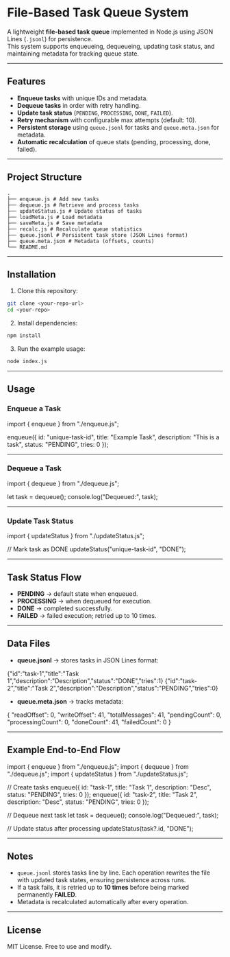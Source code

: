 # File-Based Task Queue System

A lightweight **file-based task queue** implemented in Node.js using JSON Lines (`.jsonl`) for persistence.  
This system supports enqueueing, dequeueing, updating task status, and maintaining metadata for tracking queue state.

---

## Features

- **Enqueue tasks** with unique IDs and metadata.  
- **Dequeue tasks** in order with retry handling.  
- **Update task status** (`PENDING`, `PROCESSING`, `DONE`, `FAILED`).  
- **Retry mechanism** with configurable max attempts (default: 10).  
- **Persistent storage** using `queue.jsonl` for tasks and `queue.meta.json` for metadata.  
- **Automatic recalculation** of queue stats (pending, processing, done, failed).  

---

## Project Structure
```text
.
├── enqueue.js # Add new tasks
├── dequeue.js # Retrieve and process tasks
├── updateStatus.js # Update status of tasks
├── loadMeta.js # Load metadata
├── saveMeta.js # Save metadata
├── recalc.js # Recalculate queue statistics
├── queue.jsonl # Persistent task store (JSON Lines format)
├── queue.meta.json # Metadata (offsets, counts)
└── README.md
```

---

## Installation

1. Clone this repository:
```bash
git clone <your-repo-url>
cd <your-repo>
```

2. Install dependencies:
```bash
npm install
```

3. Run the example usage:
```bash
node index.js
```

---

## Usage

### Enqueue a Task

import { enqueue } from "./enqueue.js";

enqueue({
    id: "unique-task-id",
    title: "Example Task",
    description: "This is a task",
    status: "PENDING",
    tries: 0
});


---

### Dequeue a Task

import { dequeue } from "./dequeue.js";

let task = dequeue();
console.log("Dequeued:", task);


---

### Update Task Status

import { updateStatus } from "./updateStatus.js";

// Mark task as DONE
updateStatus("unique-task-id", "DONE");


---

## Task Status Flow

- **PENDING** → default state when enqueued.  
- **PROCESSING** → when dequeued for execution.  
- **DONE** → completed successfully.  
- **FAILED** → failed execution; retried up to 10 times.  

---

## Data Files

- **queue.jsonl** → stores tasks in JSON Lines format:  

{"id":"task-1","title":"Task 1","description":"Description","status":"DONE","tries":1}
{"id":"task-2","title":"Task 2","description":"Description","status":"PENDING","tries":0}


- **queue.meta.json** → tracks metadata:  

{
    "readOffset": 0,
    "writeOffset": 41,
    "totalMessages": 41,
    "pendingCount": 0,
    "processingCount": 0,
    "doneCount": 41,
    "failedCount": 0
}


---

## Example End-to-End Flow

import { enqueue } from "./enqueue.js";
import { dequeue } from "./dequeue.js";
import { updateStatus } from "./updateStatus.js";

// Create tasks
enqueue({ id: "task-1", title: "Task 1", description: "Desc", status: "PENDING", tries: 0 });
enqueue({ id: "task-2", title: "Task 2", description: "Desc", status: "PENDING", tries: 0 });

// Dequeue next task
let task = dequeue();
console.log("Dequeued:", task);

// Update status after processing
updateStatus(task?.id, "DONE");


---

## Notes
- `queue.jsonl` stores tasks line by line. Each operation rewrites the file with updated task states, ensuring persistence across runs.
- If a task fails, it is retried up to **10 times** before being marked permanently **FAILED**.  
- Metadata is recalculated automatically after every operation.  

---

## License

MIT License. Free to use and modify.